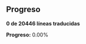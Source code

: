 ## Progreso
<!-- PROGRESO_TRADUCCION_START -->
**0 de 20446 líneas traducidas**

**Progreso:** 0.00%
<!-- PROGRESO_TRADUCCION_END -->